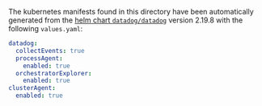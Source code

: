 The kubernetes manifests found in this directory have been automatically generated
from the [helm chart `datadog/datadog`](https://github.com/DataDog/helm-charts/tree/master/charts/datadog)
version 2.19.8 with the following `values.yaml`:

```yaml
datadog:
  collectEvents: true
  processAgent:
    enabled: true
  orchestratorExplorer:
    enabled: true
clusterAgent:
  enabled: true
```
